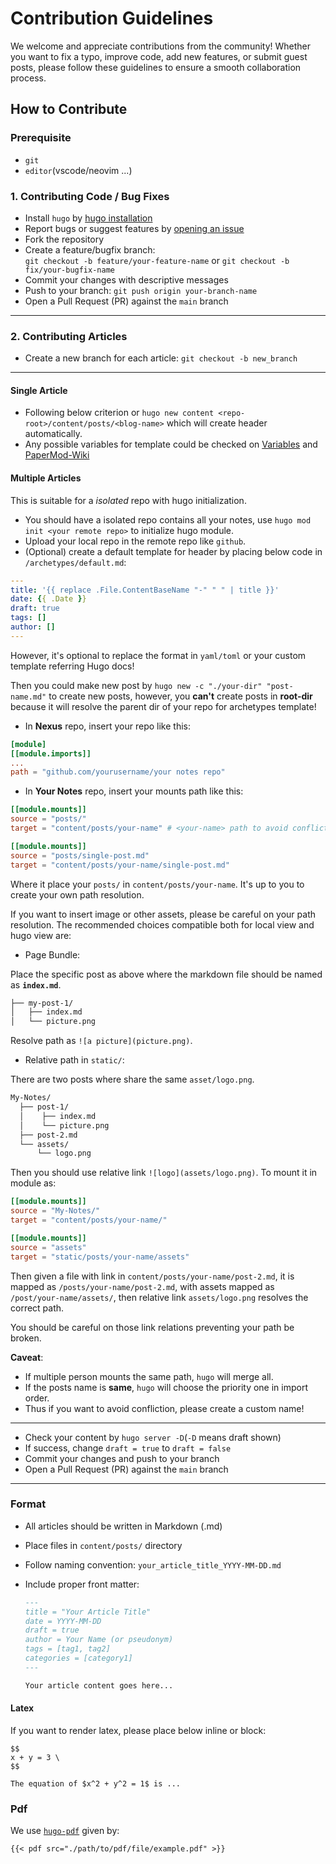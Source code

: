 # Contribution Guidelines

We welcome and appreciate contributions from the community! Whether you want to fix a typo, improve code, add new features, or submit guest posts, please follow these guidelines to ensure a smooth collaboration process.

## How to Contribute

### Prerequisite

- `git`
- `editor`(vscode/neovim ...)

### 1. Contributing Code / Bug Fixes

- Install `hugo` by [hugo installation](https://gohugo.io/installation/)
- Report bugs or suggest features by [opening an issue](https://github.com/lvyuemeng/opencamp-blog/issues/new)
- Fork the repository
- Create a feature/bugfix branch:  
  `git checkout -b feature/your-feature-name` or `git checkout -b fix/your-bugfix-name`
- Commit your changes with descriptive messages
- Push to your branch: `git push origin your-branch-name`
- Open a Pull Request (PR) against the `main` branch

---

### 2. Contributing Articles

- Create a new branch for each article: `git checkout -b new_branch`

---

#### Single Article

- Following below criterion or `hugo new content <repo-root>/content/posts/<blog-name>` which will create header automatically.
- Any possible variables for template could be checked on [Variables](https://hugo-docs.netlify.app/en/variables/page/) and [PaperMod-Wiki](https://github.com/adityatelange/hugo-PaperMod/wiki/Features)

#### Multiple Articles

This is suitable for a *isolated* repo with hugo initialization.

- You should have a isolated repo contains all your notes, use `hugo mod init <your remote repo>` to initialize hugo module.
- Upload your local repo in the remote repo like `github`.
- (Optional) create a default template for header by placing below code in `/archetypes/default.md`:

```yaml
---
title: '{{ replace .File.ContentBaseName "-" " " | title }}'
date: {{ .Date }}
draft: true
tags: []
author: []
---
```

However, it's optional to replace the format in `yaml/toml` or your custom template referring Hugo docs!

Then you could make new post by `hugo new -c "./your-dir" "post-name.md"` to create new posts, however, you **can't** create posts in **root-dir** because it will resolve the parent dir of your repo for archetypes template!

- In **Nexus** repo, insert your repo like this:

```toml
[module]
[[module.imports]]
...
path = "github.com/yourusername/your notes repo"
```

- In **Your Notes** repo, insert your mounts path like this:

```toml
[[module.mounts]]
source = "posts/"
target = "content/posts/your-name" # <your-name> path to avoid confliction!

[[module.mounts]]
source = "posts/single-post.md"
target = "content/posts/your-name/single-post.md"
```

Where it place your `posts/` in `content/posts/your-name`. It's up to you to create your own path resolution.

If you want to insert image or other assets, please be careful on your path resolution. The recommended choices compatible both for local view and hugo view are:

- Page Bundle:

Place the specific post as above where the markdown file should be named as **`index.md`**.

```bash
├── my-post-1/
│   ├── index.md
│   └── picture.png
```

Resolve path as `![a picture](picture.png)`.

- Relative path in `static/`:

There are two posts where share the same `asset/logo.png`.

```bash
My-Notes/
  ├── post-1/
  │    ├── index.md
  │    └── picture.png
  ├── post-2.md
  └── assets/
      └── logo.png
```

Then you should use relative link `![logo](assets/logo.png)`. To mount it in module as:

```toml
[[module.mounts]]
source = "My-Notes/"
target = "content/posts/your-name/"

[[module.mounts]]
source = "assets"
target = "static/posts/your-name/assets"
```

Then given a file with link in `content/posts/your-name/post-2.md`, it is mapped as `/posts/your-name/post-2.md`,
with assets mapped as `/post/your-name/assets/`, then relative link `assets/logo.png` resolves the correct path.

You should be careful on those link relations preventing your path be broken.

**Caveat**:

- If multiple person mounts the same path, `hugo` will merge all.
- If the posts name is **same**, `hugo` will choose the priority one in import order.
- Thus if you want to avoid confliction, please create a custom name!

---

- Check your content by `hugo server -D`(`-D` means draft shown)
- If success, change `draft = true` to `draft = false`
- Commit your changes and push to your branch
- Open a Pull Request (PR) against the `main` branch

---

### Format

- All articles should be written in Markdown (.md)
- Place files in `content/posts/` directory
- Follow naming convention: `your_article_title_YYYY-MM-DD.md`
- Include proper front matter: 

  ```md
  ---
  title = "Your Article Title"
  date = YYYY-MM-DD
  draft = true 
  author = Your Name (or pseudonym)
  tags = [tag1, tag2]
  categories = [category1]
  ---
  
  Your article content goes here...
  ```

#### Latex

If you want to render latex, please place below inline or block:

```
$$
x + y = 3 \
$$

The equation of $x^2 + y^2 = 1$ is ...
```

### Pdf

We use [`hugo-pdf`](https://github.com/sytranvn/hugo-pdf) given by:

```
{{< pdf src="./path/to/pdf/file/example.pdf" >}}
```